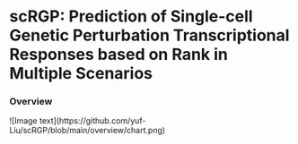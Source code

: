 # scRGP: Prediction of Single-cell Genetic Perturbation Transcriptional Responses based on Rank in Multiple Scenarios

<H3>Overview</H3>
![Image text](https://github.com/yuf-Liu/scRGP/blob/main/overview/chart.png)

